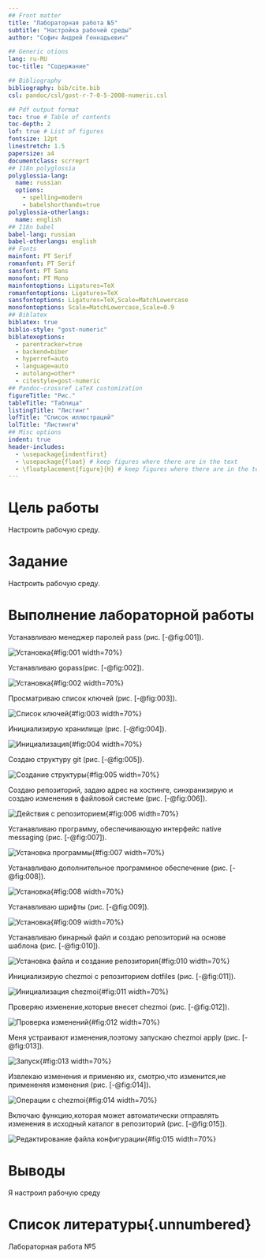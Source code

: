 ```yaml
---
## Front matter
title: "Лабораторная работа №5"
subtitle: "Настройка рабочей среды"
author: "Софич Андрей Геннадьевич"

## Generic otions
lang: ru-RU
toc-title: "Содержание"

## Bibliography
bibliography: bib/cite.bib
csl: pandoc/csl/gost-r-7-0-5-2008-numeric.csl

## Pdf output format
toc: true # Table of contents
toc-depth: 2
lof: true # List of figures
fontsize: 12pt
linestretch: 1.5
papersize: a4
documentclass: scrreprt
## I18n polyglossia
polyglossia-lang:
  name: russian
  options:
	- spelling=modern
	- babelshorthands=true
polyglossia-otherlangs:
  name: english
## I18n babel
babel-lang: russian
babel-otherlangs: english
## Fonts
mainfont: PT Serif
romanfont: PT Serif
sansfont: PT Sans
monofont: PT Mono
mainfontoptions: Ligatures=TeX
romanfontoptions: Ligatures=TeX
sansfontoptions: Ligatures=TeX,Scale=MatchLowercase
monofontoptions: Scale=MatchLowercase,Scale=0.9
## Biblatex
biblatex: true
biblio-style: "gost-numeric"
biblatexoptions:
  - parentracker=true
  - backend=biber
  - hyperref=auto
  - language=auto
  - autolang=other*
  - citestyle=gost-numeric
## Pandoc-crossref LaTeX customization
figureTitle: "Рис."
tableTitle: "Таблица"
listingTitle: "Листинг"
lofTitle: "Список иллюстраций"
lolTitle: "Листинги"
## Misc options
indent: true
header-includes:
  - \usepackage{indentfirst}
  - \usepackage{float} # keep figures where there are in the text
  - \floatplacement{figure}{H} # keep figures where there are in the text
---
```


# Цель работы

Настроить рабочую среду.


# Задание

Настроить рабочую среду.


# Выполнение лабораторной работы

Устанавливаю менеджер паролей pass (рис. [-@fig:001]).

![Установка](image/1.png){#fig:001 width=70%}

Устанавливаю gopass(рис. [-@fig:002]).

![Установка](image/2.png){#fig:002 width=70%}

Просматриваю список ключей (рис. [-@fig:003]).

![Список ключей](image/3.png){#fig:003 width=70%}

Инициализирую хранилище  (рис. [-@fig:004]).

![Инициализация](image/4.png){#fig:004 width=70%}

Создаю структуру git (рис. [-@fig:005]).

![Создание структуры ](image/5.png){#fig:005 width=70%}

Создаю репозиторий, задаю адрес на хостинге, синхранизирую и создаю изменения в файловой системе (рис. [-@fig:006]).

![Действия с репозиторием](image/6.png){#fig:006 width=70%}

Устанавливаю программу, обеспечивающую интерфейс native messaging (рис. [-@fig:007]).

![Установка программы](image/7.png){#fig:007 width=70%}

Устанавливаю дополнительное программное обеспечение (рис. [-@fig:008]).

![Установка](image/8.png){#fig:008 width=70%}

Устанавливаю шрифты  (рис. [-@fig:009]).

![Установка](image/9.png){#fig:009 width=70%}

Устанавливаю бинарный файл и создаю репозиторий на основе шаблона (рис. [-@fig:010]).

![Установка файла и создание репозитория](image/10.png){#fig:010 width=70%}

Инициализирую chezmoi с репозиторием dotfiles (рис. [-@fig:011]).

![Инициализация chezmoi](image/11.png){#fig:011 width=70%}

Проверяю изменение,которые внесет chezmoi (рис. [-@fig:012]).

![Проверка изменений](image/12.png){#fig:012 width=70%}

Меня устраивают изменения,поэтому запускаю chezmoi apply (рис. [-@fig:013]).

![Запуск](image/13.png){#fig:013 width=70%}

Извлекаю изменения и применяю их, смотрю,что изменится,не примененяя изменения (рис. [-@fig:014]).

![Операции с chezmoi](image/14.png){#fig:014 width=70%}

Включаю функцию,которая может автоматически отправлять изменения в исходный каталог в репозиторий (рис. [-@fig:015]).

![Редактирование файла конфигурации](image/15.png){#fig:015 width=70%}


# Выводы

Я настроил рабочую среду

# Список литературы{.unnumbered}

 Лабораторная работа №5
